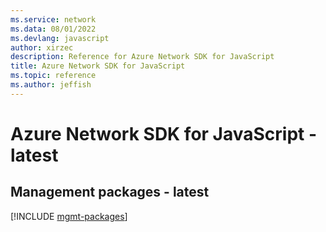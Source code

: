 ```yaml
---
ms.service: network
ms.data: 08/01/2022
ms.devlang: javascript
author: xirzec
description: Reference for Azure Network SDK for JavaScript
title: Azure Network SDK for JavaScript
ms.topic: reference
ms.author: jeffish
---
```

# Azure Network SDK for JavaScript - latest

## Management packages - latest
[!INCLUDE [mgmt-packages](network-mgmt-index.md)]